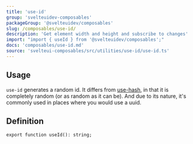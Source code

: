 ```yaml
---
title: 'use-id'
group: 'svelteuidev-composables'
packageGroup: '@svelteuidev/composables'
slug: /composables/use-id/
description: 'Get element width and height and subscribe to changes'
import: "import { useId } from '@svelteuidev/composables';"
docs: 'composables/use-id.md'
source: 'svelteui-composables/src/utilities/use-id/use-id.ts'
---
```


<script lang='ts'>
    import { Demo, ComposableDemos } from '@svelteuidev/demos';
    import { Heading } from 'components';
</script>

<Heading />

## Usage

`use-id` generates a random id. It differs from [use-hash](/use-hash), in that it is completely random (or as random as it can be). And due to its nature, it's commonly used in places where you would use a uuid.

<Demo demo={ComposableDemos.useIdDemo.usage} />

## Definition

```tsx
export function useId(): string;
```
